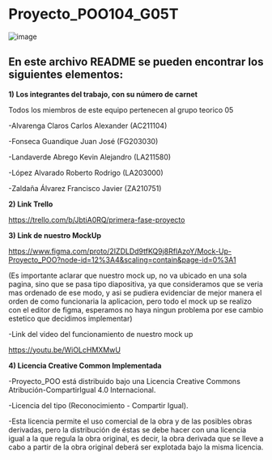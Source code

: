 # Proyecto_POO104_G05T

![image](https://user-images.githubusercontent.com/79995182/115089981-d773aa80-9ed0-11eb-9057-cbb1d840ff46.png)

 ## En este archivo README se pueden encontrar los siguientes elementos:

**1) Los integrantes del trabajo, con su número de carnet**

  Todos los miembros de este equipo pertenecen al grupo teorico 05
  
  -Alvarenga Claros	Carlos Alexander	(AC211104) 

  -Fonseca Guandique Juan José	(FG203030)

  -Landaverde Abrego	Kevin Alejandro (LA211580)

  -López Alvarado	Roberto Rodrigo	(LA203000)

  -Zaldaña Álvarez	Francisco Javier	(ZA210751)


**2) Link Trello**

https://trello.com/b/JbtiA0RQ/primera-fase-proyecto

**3) Link de nuestro MockUp**

https://www.figma.com/proto/2IZDLDd9tfKQ9j8RflAzoY/Mock-Up-Proyecto_POO?node-id=12%3A4&scaling=contain&page-id=0%3A1

(Es importante aclarar que nuestro mock up, no va ubicado en una sola pagina, sino que se pasa tipo diapositiva, ya que consideramos que se veria mas ordenado de ese modo, y asi se pudiera evidenciar de mejor manera el orden de como funcionaria la aplicacion, pero todo el mock up se realizo con el editor de figma, esperamos no haya ningun problema por ese cambio estetico que decidimos implementar) 

-Link del video del funcionamiento de nuestro mock up

https://youtu.be/WiOLcHMXMwU

**4) Licencia Creative Common Implementada**

-Proyecto_POO está distribuido bajo una Licencia Creative Commons Atribución-CompartirIgual 4.0 Internacional.

-Licencia del tipo (Reconocimiento - Compartir Igual).

-Esta licencia permite el uso comercial de la obra y de las posibles obras derivadas, pero la distribución de éstas se debe hacer con una licencia igual a la que regula la obra original, es decir, la obra derivada que se lleve a cabo a partir de la obra original deberá ser explotada bajo la misma licencia.

